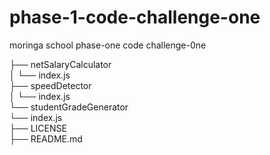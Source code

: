 # phase-1-code-challenge-one
moringa school phase-one code challenge-0ne

├── netSalaryCalculator <br />
│   └── index.js <br />
├── speedDetector <br />
│   └── index.js <br />
└── studentGradeGenerator <br />
    └── index.js <br />
├── LICENSE <br />
├── README.md <br />

